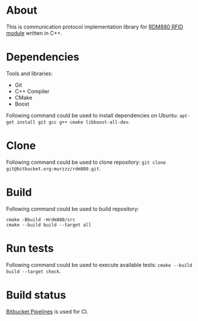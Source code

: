 # About

This is communication protocol implementation library for [RDM880 RFID module](http://www.seeedstudio.com/wiki/13.56Mhz_RFID_module_-_IOS/IEC_14443_type_a) written in C++.

# Dependencies

Tools and libraries:

* Git
* C++ Compiler
* CMake
* Boost

Following command could be used to install dependencies on Ubuntu: `apt-get install git gcc g++ cmake libboost-all-dev`.

# Clone

Following command could be used to clone repository: `git clone git@bitbucket.org:murzzz/rdm880.git`.

# Build

Following command could be used to build repository:

    cmake -Bbuild -Hrdm880/src
    cmake --build build --target all

# Run tests

Following command could be used to execute available tests: `cmake --build build --target check`.

# Build status

[Bitbucket Pipelines](https://bitbucket.org/murzzz/rdm880/addon/pipelines/home) is used for CI.